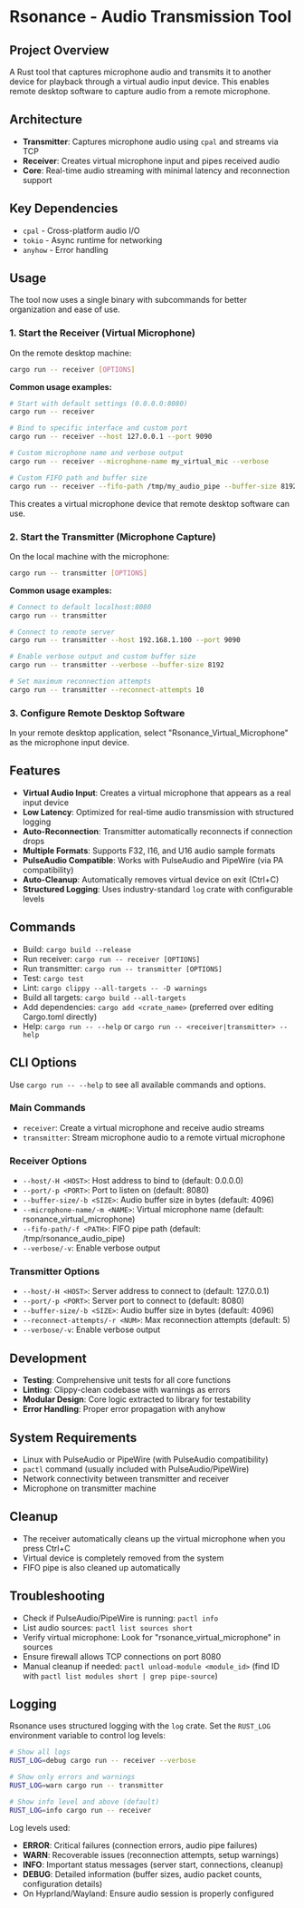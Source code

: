 # Rsonance - Audio Transmission Tool

## Project Overview
A Rust tool that captures microphone audio and transmits it to another device for playback through a virtual audio input device. This enables remote desktop software to capture audio from a remote microphone.

## Architecture
- **Transmitter**: Captures microphone audio using `cpal` and streams via TCP
- **Receiver**: Creates virtual microphone input and pipes received audio
- **Core**: Real-time audio streaming with minimal latency and reconnection support

## Key Dependencies
- `cpal` - Cross-platform audio I/O
- `tokio` - Async runtime for networking
- `anyhow` - Error handling

## Usage

The tool now uses a single binary with subcommands for better organization and ease of use.

### 1. Start the Receiver (Virtual Microphone)
On the remote desktop machine:
```bash
cargo run -- receiver [OPTIONS]
```

**Common usage examples:**
```bash
# Start with default settings (0.0.0.0:8080)
cargo run -- receiver

# Bind to specific interface and custom port
cargo run -- receiver --host 127.0.0.1 --port 9090

# Custom microphone name and verbose output
cargo run -- receiver --microphone-name my_virtual_mic --verbose

# Custom FIFO path and buffer size
cargo run -- receiver --fifo-path /tmp/my_audio_pipe --buffer-size 8192
```

This creates a virtual microphone device that remote desktop software can use.

### 2. Start the Transmitter (Microphone Capture)
On the local machine with the microphone:
```bash
cargo run -- transmitter [OPTIONS]
```

**Common usage examples:**
```bash
# Connect to default localhost:8080
cargo run -- transmitter

# Connect to remote server
cargo run -- transmitter --host 192.168.1.100 --port 9090

# Enable verbose output and custom buffer size
cargo run -- transmitter --verbose --buffer-size 8192

# Set maximum reconnection attempts
cargo run -- transmitter --reconnect-attempts 10
```

### 3. Configure Remote Desktop Software
In your remote desktop application, select "Rsonance_Virtual_Microphone" as the microphone input device.

## Features
- **Virtual Audio Input**: Creates a virtual microphone that appears as a real input device
- **Low Latency**: Optimized for real-time audio transmission with structured logging
- **Auto-Reconnection**: Transmitter automatically reconnects if connection drops
- **Multiple Formats**: Supports F32, I16, and U16 audio sample formats
- **PulseAudio Compatible**: Works with PulseAudio and PipeWire (via PA compatibility)
- **Auto-Cleanup**: Automatically removes virtual device on exit (Ctrl+C)
- **Structured Logging**: Uses industry-standard `log` crate with configurable levels

## Commands
- Build: `cargo build --release`
- Run receiver: `cargo run -- receiver [OPTIONS]`
- Run transmitter: `cargo run -- transmitter [OPTIONS]`
- Test: `cargo test`
- Lint: `cargo clippy --all-targets -- -D warnings`
- Build all targets: `cargo build --all-targets`
- Add dependencies: `cargo add <crate_name>` (preferred over editing Cargo.toml directly)
- Help: `cargo run -- --help` or `cargo run -- <receiver|transmitter> --help`

## CLI Options

Use `cargo run -- --help` to see all available commands and options.

### Main Commands
- `receiver`: Create a virtual microphone and receive audio streams
- `transmitter`: Stream microphone audio to a remote virtual microphone

### Receiver Options
- `--host/-H <HOST>`: Host address to bind to (default: 0.0.0.0)
- `--port/-p <PORT>`: Port to listen on (default: 8080)
- `--buffer-size/-b <SIZE>`: Audio buffer size in bytes (default: 4096)
- `--microphone-name/-m <NAME>`: Virtual microphone name (default: rsonance_virtual_microphone)
- `--fifo-path/-f <PATH>`: FIFO pipe path (default: /tmp/rsonance_audio_pipe)
- `--verbose/-v`: Enable verbose output

### Transmitter Options
- `--host/-H <HOST>`: Server address to connect to (default: 127.0.0.1)
- `--port/-p <PORT>`: Server port to connect to (default: 8080)
- `--buffer-size/-b <SIZE>`: Audio buffer size in bytes (default: 4096)
- `--reconnect-attempts/-r <NUM>`: Max reconnection attempts (default: 5)
- `--verbose/-v`: Enable verbose output

## Development
- **Testing**: Comprehensive unit tests for all core functions
- **Linting**: Clippy-clean codebase with warnings as errors
- **Modular Design**: Core logic extracted to library for testability
- **Error Handling**: Proper error propagation with anyhow

## System Requirements
- Linux with PulseAudio or PipeWire (with PulseAudio compatibility)
- `pactl` command (usually included with PulseAudio/PipeWire)
- Network connectivity between transmitter and receiver
- Microphone on transmitter machine

## Cleanup
- The receiver automatically cleans up the virtual microphone when you press Ctrl+C
- Virtual device is completely removed from the system
- FIFO pipe is also cleaned up automatically

## Troubleshooting
- Check if PulseAudio/PipeWire is running: `pactl info`
- List audio sources: `pactl list sources short`
- Verify virtual microphone: Look for "rsonance_virtual_microphone" in sources
- Ensure firewall allows TCP connections on port 8080
- Manual cleanup if needed: `pactl unload-module <module_id>` (find ID with `pactl list modules short | grep pipe-source`)

## Logging

Rsonance uses structured logging with the `log` crate. Set the `RUST_LOG` environment variable to control log levels:

```bash
# Show all logs
RUST_LOG=debug cargo run -- receiver --verbose

# Show only errors and warnings
RUST_LOG=warn cargo run -- transmitter

# Show info level and above (default)
RUST_LOG=info cargo run -- receiver
```

Log levels used:
- **ERROR**: Critical failures (connection errors, audio pipe failures)
- **WARN**: Recoverable issues (reconnection attempts, setup warnings)  
- **INFO**: Important status messages (server start, connections, cleanup)
- **DEBUG**: Detailed information (buffer sizes, audio packet counts, configuration details)
- On Hyprland/Wayland: Ensure audio session is properly configured